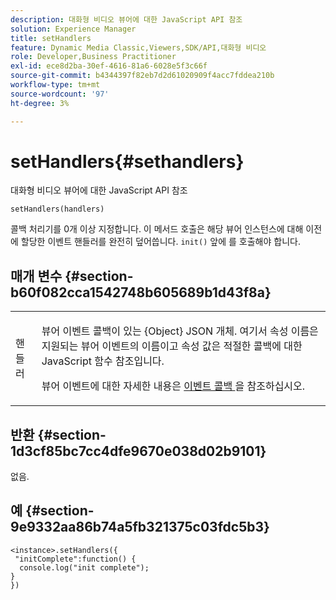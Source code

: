 ```yaml
---
description: 대화형 비디오 뷰어에 대한 JavaScript API 참조
solution: Experience Manager
title: setHandlers
feature: Dynamic Media Classic,Viewers,SDK/API,대화형 비디오
role: Developer,Business Practitioner
exl-id: ece8d2ba-30ef-4616-81a6-6028e5f3c66f
source-git-commit: b4344397f82eb7d2d61020909f4acc7fddea210b
workflow-type: tm+mt
source-wordcount: '97'
ht-degree: 3%

---
```


# setHandlers{#sethandlers}

대화형 비디오 뷰어에 대한 JavaScript API 참조

`setHandlers(handlers)`

콜백 처리기를 0개 이상 지정합니다. 이 메서드 호출은 해당 뷰어 인스턴스에 대해 이전에 할당한 이벤트 핸들러를 완전히 덮어씁니다. `init()` 앞에 를 호출해야 합니다.

## 매개 변수 {#section-b60f082cca1542748b605689b1d43f8a}

<table id="table_98A620DAE2C340FA97BF7204AE023CC8"> 
 <tbody> 
  <tr> 
   <td colname="col1"> <p> <span class="codeph"> <span class="varname"> 핸들러  </span> </span> </p> </td> 
   <td colname="col2"> <p> <span class="codeph"> 뷰어 이벤트 콜백이 있는 {Object}  </span> JSON 개체. 여기서 속성 이름은 지원되는 뷰어 이벤트의 이름이고 속성 값은 적절한 콜백에 대한 JavaScript 함수 참조입니다. </p> <p>뷰어 이벤트에 대한 자세한 내용은 <a href="../../../c-html5-aem-asset-viewers/c-html5-aem-int-video/c-html5-aem-int-video-event-callbacks.md#concept-66d5996f2b1b44cab3d5264cda5c50cd" format="dita" scope="local"> 이벤트 콜백 </a> 을 참조하십시오. </p> </td> 
  </tr> 
 </tbody> 
</table>

## 반환 {#section-1d3cf85bc7cc4dfe9670e038d02b9101}

없음.

## 예 {#section-9e9332aa86b74a5fb321375c03fdc5b3}

```
<instance>.setHandlers({ 
 "initComplete":function() { 
  console.log("init complete"); 
} 
})
```
